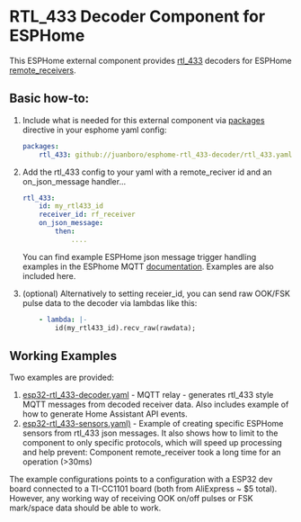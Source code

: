 # RTL_433 Decoder Component for ESPHome
This ESPHome external component provides [rtl_433](https://github.com/merbanan/rtl_433) decoders for ESPHome [remote_receivers](https://esphome.io/components/remote_receiver.html).

## Basic how-to:
1.  Include what is needed for this external component via [packages](https://esphome.io/components/packages.html) directive in your esphome yaml config:
    ```yaml
    packages: 
        rtl_433: github://juanboro/esphome-rtl_433-decoder/rtl_433.yaml
    ```
2.  Add the rtl_433 config to your yaml with a remote_reciver id and an on_json_message handler...
    ```yaml
    rtl_433:
        id: my_rtl433_id
        receiver_id: rf_receiver
        on_json_message: 
            then:
                ....
    ```
    You can find example ESPHome json message trigger handling examples in the ESPhome MQTT [documentation](https://esphome.io/components/mqtt.html#on-json-message-trigger).  Examples are also included here.

3.  (optional) Alternatively to setting receier_id, you can send raw OOK/FSK pulse data to the decoder via lambdas like this:
    ```yaml
        - lambda: |-
            id(my_rtl433_id).recv_raw(rawdata);
    ```
## Working Examples
Two examples are provided:
1.  [esp32-rtl_433-decoder.yaml](https://github.com/juanboro/esphome-rtl_433-decoder/blob/main/examples/esp32-rtl_433-decoder.yaml) - MQTT relay - generates rtl_433 style MQTT messages from decoded receiver data.  Also includes example of how to generate Home Assistant API events.
1.  [esp32-rtl_433-sensors.yaml)](https://github.com/juanboro/esphome-rtl_433-decoder/blob/main/examples/esp32-rtl_433-sensors.yaml) - Example of creating specific ESPHome sensors from rtl_433 json messages.  It also shows how to limit to the component to only specific protocols, which will speed up processing and help prevent: Component remote_receiver took a long time for an operation (>30ms)

The example configurations points to a configuration with a ESP32 dev board connected to a TI-CC1101 board (both from AliExpress ~ $5 total).  However, any working way of receiving OOK on/off pulses or FSK mark/space data should be able to work.
